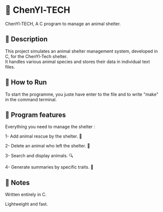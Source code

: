 # 🐾 ChenYl-TECH
ChenYl-TECH, A C program to manage an animal shelter.

## 🐶 Description
This project simulates an animal shelter management system, developed in C, for the ChenYl-Tech shelter.  
It handles various animal species and stores their data in individual text files.

## 🚀 How to Run
To start the programme, you juste have enter to the file and to write "make" in the command terminal.

## 🧩 Program features
Everything you need to manage the shelter :

1- Add animal rescue by the shelter. 🐶

2- Delete an animal who left the shelter. 🏡

3- Search and display animals. 🔍

4- Generate summaries by specific traits. 🐾

## 📌 Notes
Written entirely in C.

Lightweight and fast.
